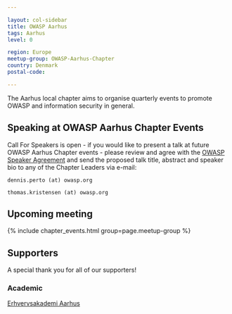 ```yaml
---

layout: col-sidebar
title: OWASP Aarhus
tags: Aarhus
level: 0

region: Europe
meetup-group: OWASP-Aarhus-Chapter
country: Denmark
postal-code: 

---
```


The Aarhus local chapter aims to organise quarterly events to promote
OWASP and information security in general.

## Speaking at OWASP Aarhus Chapter Events

Call For Speakers is open - if you would like to present a talk at
future OWASP Aarhus Chapter events - please review and agree with
the [OWASP Speaker Agreement](https://owasp.org/www-policy/legal/speaker-agreement) and send
the proposed talk title, abstract and speaker bio to any of the Chapter
Leaders via e-mail:

`dennis.perto (at) owasp.org`

`thomas.kristensen (at) owasp.org`

## Upcoming meeting

{% include chapter_events.html group=page.meetup-group %}
## Supporters

A special thank you for all of our supporters!

### Academic

[Erhvervsakademi Aarhus](https://www.eaaa.dk)

